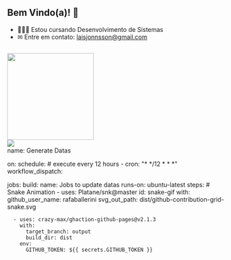 ## Bem Vindo(a)! 👋

- 👩🏻‍💻 Estou cursando Desenvolvimento de Sistemas
- ✉ Entre em contato: laisjonnsson@gmail.com
##
<div>
 <a href="https://github.com/Lais236/github-readme-stats"> <img height=200 align="center" src="https://github-readme-stats.vercel.app/api?username=Lais236&theme=dracula&rank_icon=github" />
<div>
   <a href="https://instagram.com/jonnssonlais/" target="_blank"><img src="https://img.shields.io/badge/-Instagram-%23E4405F?style=for-the-badge&logo=instagram&logoColor=white" target="_blank"></a>
<div>
name: Generate Datas

on:
  schedule: # execute every 12 hours
    - cron: "* */12 * * *"
  workflow_dispatch:

jobs:
  build:
    name: Jobs to update datas
    runs-on: ubuntu-latest
    steps:
      # Snake Animation
      - uses: Platane/snk@master
        id: snake-gif
        with:
          github_user_name: rafaballerini
          svg_out_path: dist/github-contribution-grid-snake.svg

      - uses: crazy-max/ghaction-github-pages@v2.1.3
        with:
          target_branch: output
          build_dir: dist
        env:
          GITHUB_TOKEN: ${{ secrets.GITHUB_TOKEN }}
  
